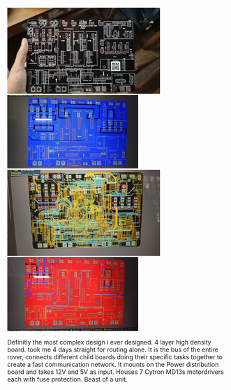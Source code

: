 <p float="left">
  <img src="https://github.com/HrishikeshMRao/Electronics_Hardware_Projects/blob/main/PCB%20Designs/Altium%20Designer%20projects/Drive%20system%20E-box/Motherboard%20of%20the%20Rover/Mother%20board%20-4%20layers/Real%20motherboard.jpg" width="350" />
  <img src="https://github.com/HrishikeshMRao/Electronics_Hardware_Projects/blob/main/PCB%20Designs/Altium%20Designer%20projects/Drive%20system%20E-box/Motherboard%20of%20the%20Rover/Mother%20board%20-4%20layers/Bottom%20Layer.jpg" width="300" /> 
  <img src="https://github.com/HrishikeshMRao/Electronics_Hardware_Projects/blob/main/PCB%20Designs/Altium%20Designer%20projects/Drive%20system%20E-box/Motherboard%20of%20the%20Rover/Mother%20board%20-4%20layers/Internal%20layers.jpg" width="350" />
  <img src="https://github.com/HrishikeshMRao/Electronics_Hardware_Projects/blob/main/PCB%20Designs/Altium%20Designer%20projects/Drive%20system%20E-box/Motherboard%20of%20the%20Rover/Mother%20board%20-4%20layers/Top%20layer.jpg" width="300" />
</p>
Definitly the most complex design i ever designed. 4 layer high density board. took me 4 days straight for routing alone. It is the bus of the entire rover, connects different child boards doing their specific tasks together to create a fast communication network. It mounts on the Power distribution board and takes 12V and 5V as input. Houses 7 Cytron MD13s motordrivers each with fuse protection. Beast of a unit.

